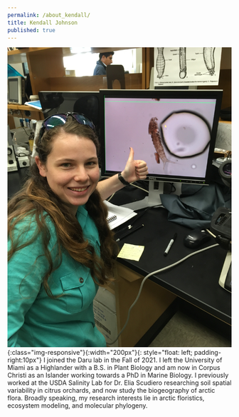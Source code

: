 ```yaml
---
permalink: /about_kendall/
title: Kendall Johnson
published: true
---
```


![image-title-here](/assets/images/kendall.jpeg){:class="img-responsive"}{:width="200px"}{: style="float: left; padding-right:10px"}
I joined the Daru lab in the Fall of 2021. I left the University of Miami as a Highlander with a B.S. in Plant Biology and am now in Corpus Christi as an Islander working towards a PhD in Marine Biology. I previously worked at the USDA Salinity Lab for Dr. Elia Scudiero researching soil spatial variability in citrus orchards, and now study the biogeography of arctic flora. Broadly speaking, my research interests lie in arctic floristics, ecosystem modeling, and molecular phylogeny.

